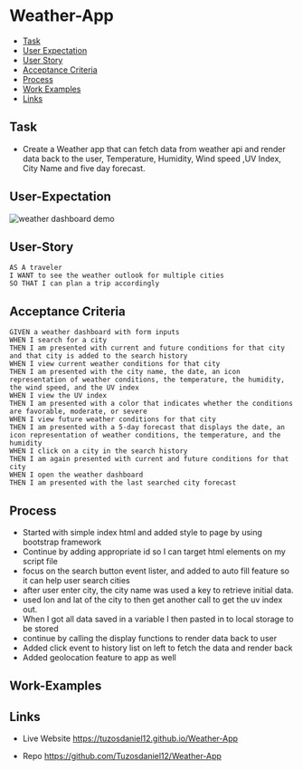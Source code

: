 # Weather-App

- [Task](#Task)
- [User Expectation](#User-Expectation)
- [User Story](#User-Story)
- [Acceptance Criteria](#Acceptance-Criteria)
- [Process](#Process)
- [Work Examples](#Work-Examples)
- [Links](#Links)

## Task

- Create a Weather app that can fetch data from weather api and render data back to the user, Temperature, Humidity, Wind speed ,UV Index, City Name and five day forecast.

## User-Expectation

![weather dashboard demo](assets/06-server-side-apis-homework-demo.png)

## User-Story

```
AS A traveler
I WANT to see the weather outlook for multiple cities
SO THAT I can plan a trip accordingly
```

## Acceptance Criteria

```
GIVEN a weather dashboard with form inputs
WHEN I search for a city
THEN I am presented with current and future conditions for that city and that city is added to the search history
WHEN I view current weather conditions for that city
THEN I am presented with the city name, the date, an icon representation of weather conditions, the temperature, the humidity, the wind speed, and the UV index
WHEN I view the UV index
THEN I am presented with a color that indicates whether the conditions are favorable, moderate, or severe
WHEN I view future weather conditions for that city
THEN I am presented with a 5-day forecast that displays the date, an icon representation of weather conditions, the temperature, and the humidity
WHEN I click on a city in the search history
THEN I am again presented with current and future conditions for that city
WHEN I open the weather dashboard
THEN I am presented with the last searched city forecast
```

## Process

- Started with simple index html and added style to page by using bootstrap framework
- Continue by adding appropriate id so I can target html elements on my script file
- focus on the search button event lister, and added to auto fill feature so it can help user search cities
- after user enter city, the city name was used a key to retrieve initial data.
- used lon and lat of the city to then get another call to get the uv index out.
- When I got all data saved in a variable I then pasted in to local storage to be stored
- continue by calling the display functions to render data back to user
- Added click event to history list on left to fetch the data and render back
- Added geolocation feature to app as well

## Work-Examples

## Links

- Live Website
  https://tuzosdaniel12.github.io/Weather-App

- Repo
  https://github.com/Tuzosdaniel12/Weather-App
